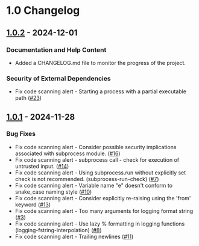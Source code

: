 # 1.0 Changelog

## [1.0.2](https://github.com/YourLabXYZ/PyPIxz/compare/1.0.1-release...1.0.2-release) - 2024-12-01

### Documentation and Help Content

- Added a CHANGELOG.md file to monitor the progress of the project.

### Security of External Dependencies

-  Fix code scanning alert - Starting a process with a partial executable path ([#23](https://github.com/YourLabXYZ/PyPIxz/issues/24))

## [1.0.1](https://github.com/YourLabXYZ/PyPIxz/compare/1.0.0-release...1.0.1-release) - 2024-11-28

### Bug Fixes

- Fix code scanning alert - Consider possible security implications associated with subprocess module. ([#16](https://github.com/YourLabXYZ/PyPIxz/issues/16))
- Fix code scanning alert - subprocess call - check for execution of untrusted input. ([#14](https://github.com/YourLabXYZ/PyPIxz/issues/14))
- Fix code scanning alert - Using subprocess.run without explicitly set check is not recommended. (subprocess-run-check) ([#7](https://github.com/YourLabXYZ/PyPIxz/issues/7))
- Fix code scanning alert - Variable name "e" doesn't conform to snake_case naming style ([#10](https://github.com/YourLabXYZ/PyPIxz/issues/10))
- Fix code scanning alert - Consider explicitly re-raising using the 'from' keyword ([#13](https://github.com/YourLabXYZ/PyPIxz/issues/13))
- Fix code scanning alert - Too many arguments for logging format string ([#3](https://github.com/YourLabXYZ/PyPIxz/issues/3))
- Fix code scanning alert - Use lazy % formatting in logging functions (logging-fstring-interpolation) ([#8](https://github.com/YourLabXYZ/PyPIxz/issues/8))
- Fix code scanning alert - Trailing newlines ([#11](https://github.com/YourLabXYZ/PyPIxz/issues/11))

